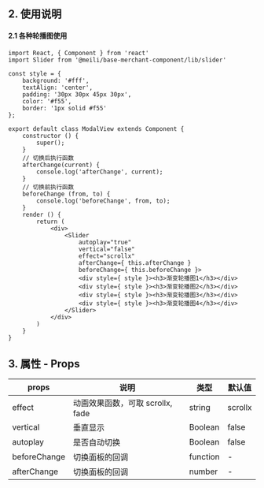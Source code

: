 ## 2. 使用说明

#### 2.1 各种轮播图使用

	import React, { Component } from 'react'
	import Slider from '@meili/base-merchant-component/lib/slider'
	
	const style = {
	    background: '#fff',
	    textAlign: 'center',
	    padding: '30px 30px 45px 30px',
	    color: '#f55',
	    border: '1px solid #f55'
	};

	export default class ModalView extends Component {
		constructor () {
			super();
		}
		// 切换后执行函数
		afterChange(current) {
			console.log('afterChange', current);
		}
		// 切换前执行函数
		beforeChange (from, to) {
			console.log('beforeChange', from, to);
		}
		render () {
			return (
				<div>
					<Slider 
						autoplay="true" 
						vertical="false" 
						effect="scrollx" 
						afterChange={ this.afterChange } 
						beforeChange={ this.beforeChange }>
				        <div style={ style }><h3>渐变轮播图1</h3></div>
				        <div style={ style }><h3>渐变轮播图2</h3></div>
				        <div style={ style }><h3>渐变轮播图3</h3></div>
				        <div style={ style }><h3>渐变轮播图4</h3></div>
				    </Slider>
				</div>
			)
		}
	}
	
## 3. 属性 - Props

| props       | 说明           | 类型         |   默认值       |
| ------------| ------------- | ------------ | ------------  |
| effect      | 动画效果函数，可取 scrollx, fade | string       | scrollx         |
| vertical    |   垂直显示     | Boolean       | false    |
| autoplay    | 是否自动切换| Boolean | false  |
| beforeChange| 切换面板的回调| function | -   |
| afterChange | 切换面板的回调| number | -   |






